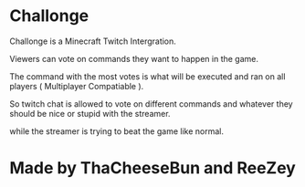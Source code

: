# Challonge

Challonge is a Minecraft Twitch Intergration.

Viewers can vote on commands they want to happen in the game.

The command with the most votes is what will be executed and ran on all players ( Multiplayer Compatiable ).

So twitch chat is allowed to vote on different commands and whatever they should be nice or stupid with the streamer.

while the streamer is trying to beat the game like normal.

# Made by ThaCheeseBun and ReeZey